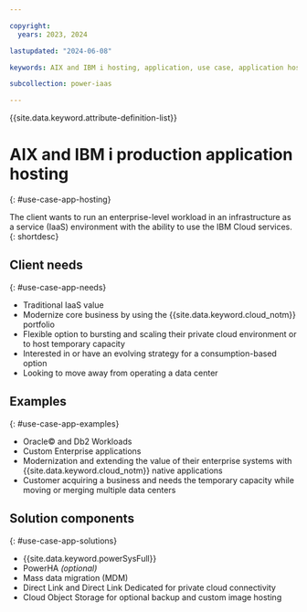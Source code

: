 ```yaml
---

copyright:
  years: 2023, 2024

lastupdated: "2024-06-08"

keywords: AIX and IBM i hosting, application, use case, application hosting, enterprise-level workload, bursting, scaling, db2 workloads

subcollection: power-iaas

---
```


{{site.data.keyword.attribute-definition-list}}

# AIX and IBM i production application hosting
{: #use-case-app-hosting}

The client wants to run an enterprise-level workload in an infrastructure as a service (IaaS) environment with the ability to use the IBM Cloud services.
{: shortdesc}

## Client needs
{: #use-case-app-needs}

- Traditional IaaS value
- Modernize core business by using the {{site.data.keyword.cloud_notm}} portfolio
- Flexible option to bursting and scaling their private cloud environment or to host temporary capacity
- Interested in or have an evolving strategy for a consumption-based option
- Looking to move away from operating a data center

## Examples
{: #use-case-app-examples}

- Oracle&copy; and Db2 Workloads
- Custom Enterprise applications
- Modernization and extending the value of their enterprise systems with {{site.data.keyword.cloud_notm}} native applications
- Customer acquiring a business and needs the temporary capacity while moving or merging multiple data centers

## Solution components
{: #use-case-app-solutions}

- {{site.data.keyword.powerSysFull}}
- PowerHA *(optional)*
- Mass data migration (MDM)
- Direct Link and Direct Link Dedicated for private cloud connectivity
- Cloud Object Storage for optional backup and custom image hosting

